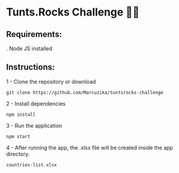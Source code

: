 # Tunts.Rocks Challenge 🤘🏻

## Requirements:
. Node JS installed

## Instructions:
1 - Clone the repository or download
```
git clone https://github.com/Marcuzika/tuntsrocks-challenge
```

2 - Install dependencies
```
npm install
```

3 - Run the application
```
npm start
```

4 - After running the app, the .xlsx file will be created inside the app directory.
```
countries-list.xlsx
```
